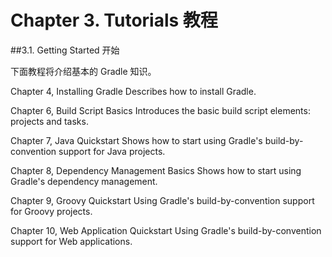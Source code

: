 Chapter 3. Tutorials 教程
===================

##3.1. Getting Started 开始

下面教程将介绍基本的 Gradle 知识。

Chapter 4, Installing Gradle
Describes how to install Gradle.

Chapter 6, Build Script Basics
Introduces the basic build script elements: projects and tasks.

Chapter 7, Java Quickstart
Shows how to start using Gradle's build-by-convention support for Java projects.

Chapter 8, Dependency Management Basics
Shows how to start using Gradle's dependency management.

Chapter 9, Groovy Quickstart
Using Gradle's build-by-convention support for Groovy projects.

Chapter 10, Web Application Quickstart
Using Gradle's build-by-convention support for Web applications.